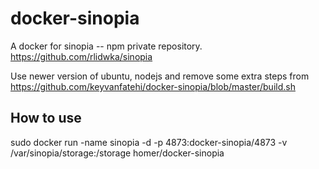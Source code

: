 docker-sinopia
==============
A docker for sinopia -- npm private repository. 
https://github.com/rlidwka/sinopia

Use newer version of ubuntu, nodejs and remove some extra steps from 
https://github.com/keyvanfatehi/docker-sinopia/blob/master/build.sh

## How to use
sudo docker run -name sinopia -d -p 4873:docker-sinopia/4873 -v /var/sinopia/storage:/storage homer/docker-sinopia

